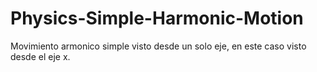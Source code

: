 # Physics-Simple-Harmonic-Motion
Movimiento armonico simple visto desde un solo eje, en este caso visto desde el eje x.
